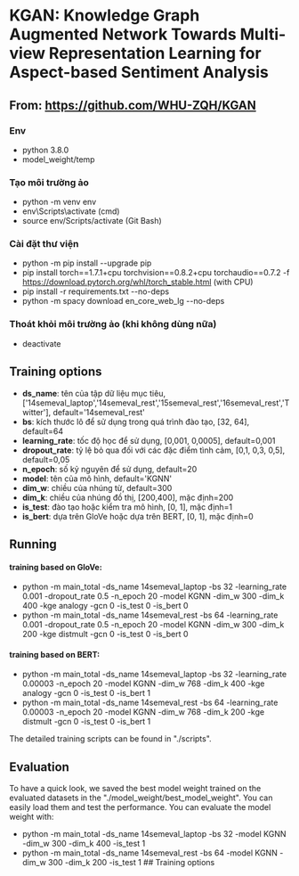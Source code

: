 # KGAN: Knowledge Graph Augmented Network Towards Multi-view Representation Learning for Aspect-based Sentiment Analysis
## From: https://github.com/WHU-ZQH/KGAN

### Env
* python 3.8.0
* model_weight/temp

### Tạo môi trường ảo
* python -m venv env
* env\Scripts\activate (cmd)
* source env/Scripts/activate (Git Bash)

### Cài đặt thư viện
* python -m pip install --upgrade pip
* pip install torch==1.7.1+cpu torchvision==0.8.2+cpu torchaudio==0.7.2 -f https://download.pytorch.org/whl/torch_stable.html  (with CPU)
* pip install -r requirements.txt --no-deps
* python -m spacy download en_core_web_lg --no-deps

### Thoát khỏi môi trường ảo (khi không dùng nữa)
* deactivate

## Training options

- **ds_name**: tên của tập dữ liệu mục tiêu, ['14semeval_laptop','14semeval_rest','15semeval_rest','16semeval_rest','Twitter'], default='14semeval_rest'
- **bs**: kích thước lô để sử dụng trong quá trình đào tạo, [32, 64], default=64
- **learning_rate**: tốc độ học để sử dụng, [0,001, 0,0005], default=0,001
- **dropout_rate**: tỷ lệ bỏ qua đối với các đặc điểm tình cảm, [0,1, 0,3, 0,5], default=0,05
- **n_epoch**: số kỷ nguyên để sử dụng, default=20
- **model**: tên của mô hình, default='KGNN'
- **dim_w**: chiều của nhúng từ, default=300
- **dim_k**: chiều của nhúng đồ thị, [200,400], mặc định=200
- **is_test**: đào tạo hoặc kiểm tra mô hình, [0, 1], mặc định=1
- **is_bert**: dựa trên GloVe hoặc dựa trên BERT, [0, 1], mặc định=0


## Running

#### training based on GloVe: 

* python -m main_total -ds_name 14semeval_laptop -bs 32 -learning_rate 0.001 -dropout_rate 0.5 -n_epoch 20 -model KGNN -dim_w 300 -dim_k 400 -kge analogy  -gcn 0  -is_test 0 -is_bert 0
* python -m main_total -ds_name 14semeval_rest -bs 64 -learning_rate 0.001 -dropout_rate 0.5 -n_epoch 20 -model KGNN -dim_w 300 -dim_k 200 -kge distmult -gcn 0 -is_test 0 -is_bert 0

#### training based on BERT: 

* python -m main_total -ds_name 14semeval_laptop -bs 32 -learning_rate 0.00003 -n_epoch 20 -model KGNN -dim_w 768 -dim_k 400 -kge analogy -gcn 0  -is_test 0 -is_bert 1
* python -m main_total -ds_name 14semeval_rest -bs 64 -learning_rate 0.00003 -n_epoch 20 -model KGNN -dim_w 768 -dim_k 200 -kge distmult -gcn 0 -is_test 0 -is_bert 1

The detailed training scripts can be found in "./scripts".

## Evaluation

To have a quick look, we saved the best model weight trained on the evaluated datasets in the "./model_weight/best_model_weight". You can easily load them and test the performance. You can evaluate the model weight with:

- python -m main_total -ds_name 14semeval_laptop   -bs 32  -model KGNN -dim_w 300 -dim_k 400 -is_test 1 
- python -m main_total -ds_name 14semeval_rest   -bs 64  -model KGNN -dim_w 300 -dim_k 200 -is_test 1 ## Training options